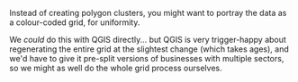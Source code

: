 Instead of creating polygon clusters, you might want to portray the data as a colour-coded grid, for uniformity.

We *could* do this with QGIS directly... but QGIS is very trigger-happy about regenerating the entire grid at the slightest change (which takes ages), and we'd have to give it pre-split versions of businesses with multiple sectors, so we might as well do the whole grid process ourselves.